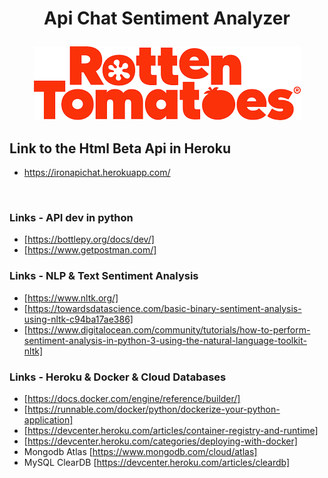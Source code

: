 # <p align="center"> Api Chat Sentiment Analyzer </p>


  <p align="center"> <img  src="https://github.com/Juliopdata/project-pipelines/blob/master/images/tomate.png"></p>




## Link to the Html Beta Api in Heroku

* https://ironapichat.herokuapp.com/ 

​
### Links - API dev in python
- [https://bottlepy.org/docs/dev/]
- [https://www.getpostman.com/]
​
### Links - NLP & Text Sentiment Analysis
- [https://www.nltk.org/]
- [https://towardsdatascience.com/basic-binary-sentiment-analysis-using-nltk-c94ba17ae386]
- [https://www.digitalocean.com/community/tutorials/how-to-perform-sentiment-analysis-in-python-3-using-the-natural-language-toolkit-nltk]
​
### Links - Heroku & Docker & Cloud Databases
- [https://docs.docker.com/engine/reference/builder/]
- [https://runnable.com/docker/python/dockerize-your-python-application]
- [https://devcenter.heroku.com/articles/container-registry-and-runtime]
- [https://devcenter.heroku.com/categories/deploying-with-docker]
- Mongodb Atlas [https://www.mongodb.com/cloud/atlas]
- MySQL ClearDB [https://devcenter.heroku.com/articles/cleardb]